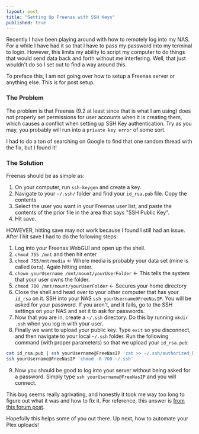 ```yaml
---
layout: post
title: "Setting Up Freenas with SSH Keys"
published: true
---
```


Recently I have been playing around with how to remotely log into my NAS. For a while I have had it so that I have to pass my password into my terminal to login. However, this limits my ability to script my computer to do things that would send data back and forth without me interfering. Well, that just wouldn't do so I set out to find a way around this.

To preface this, I am not going over how to setup a Freenas server or anything else. This is for post setup.

### The Problem
The problem is that Freenas (9.2 at least since that is what I am using) does not properly set permissions for user accounts when it is creating them, which causes a conflict when setting up SSH Key authentication. Try as you may, you probably will run into a `private key error` of some sort. 

I had to do a ton of searching on Google to find that one random thread with the fix, but I found it!

### The Solution
Freenas should be as simple as:

1. On your computer, run `ssh-keygen` and create a key.
2. Navigate to your `~/.ssh/` folder and find your `id_rsa.pub` file. Copy the contents
3. Select the user you want in your Freenas user list, and paste the contents of the prior file in the area that says "SSH Public Key". 
4. Hit save.

HOWEVER, hitting save may not work because I found I still had an issue. After I hit save I had to do the following steps:

1. Log into your Freenas WebGUI and open up the shell.
2. `chmod 755 /mnt` and then hit enter
3. `chmod 755/mnt/media` <- Where media is probably your data set (mine is called `Data`). Again hitting enter.
4. `chown yourUsername /mnt/mount/yourUserFolder` <- This tells the system that your user owns the folder.
5. `chmod 700 /mnt/mount/yourUserFolder` <- Secures your home directory
6. Close the shell and head over to your other computer that has your `id_rsa` on it. SSH into your NAS `ssh yourUsername@FreeNasIP`. You will be asked for your password. If you aren't, and it fails, go to the SSH settings on your NAS and set it to ask for passwords.
7. Now that you are in, create a `~/.ssh` directory. Do this by running `mkdir .ssh` when you log in with your user.
8. Finally we want to upload your public key. Type `exit` so you disconnect, and then navigate to your local `~/.ssh` folder. Run the following command (with proper parameters) so that we upload your `id_rsa.pub`: 
 
```bash
cat id_rsa.pub | ssh yourUsername@FreeNasIP 'cat >> ~/.ssh/authorized_keys'
ssh yourUsername@FreeNasIP 'chmod -R 700 ~/.ssh' 
```

9. Now you should be good to log into your server without being asked for a password. Simply type `ssh yourUsername@FreeNasIP` and you will connect.

This bug seems really agrivating, and honestly it took me way too long to figure out what it was and how to fix it. For reference, this answer is [from this forum post](https://forums.freenas.org/index.php?threads/passwordless-ssh-cannot-get-it-to-work-what-so-ever-please-help.542/). 

Hopefully this helps some of you out there. Up next, how to automate your Plex uploads!
